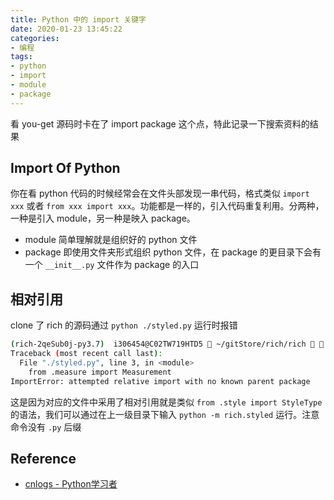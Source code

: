 ```yaml
---
title: Python 中的 import 关键字
date: 2020-01-23 13:45:22
categories:
- 编程
tags:
- python
- import
- module
- package
---
```

看 you-get 源码时卡在了 import package 这个点，特此记录一下搜索资料的结果

## Import Of Python

你在看 python 代码的时候经常会在文件头部发现一串代码，格式类似 `import xxx` 或者 `from xxx import xxx`。功能都是一样的，引入代码重复利用。分两种，一种是引入 module，另一种是映入 package。

- module 简单理解就是组织好的 python 文件
- package 即使用文件夹形式组织 python 文件，在 package 的更目录下会有一个 `__init__.py` 文件作为 package 的入口

## 相对引用

clone 了 rich 的源码通过 `python ./styled.py` 运行时报错

```bash
(rich-2qeSub0j-py3.7)  i306454@C02TW719HTD5  ~/gitStore/rich/rich   master  python ./styled.py
Traceback (most recent call last):
  File "./styled.py", line 3, in <module>
    from .measure import Measurement
ImportError: attempted relative import with no known parent package
```

这是因为对应的文件中采用了相对引用就是类似 `from .style import StyleType` 的语法，我们可以通过在上一级目录下输入 `python -m rich.styled` 运行。注意命令没有 `.py` 后缀

## Reference

- [cnlogs - Python学习者](https://www.cnblogs.com/yan-lei/p/7828871.html)
